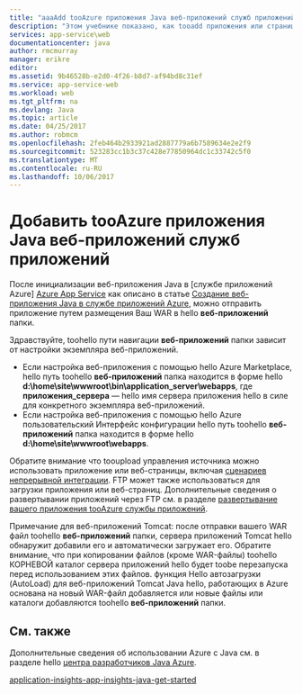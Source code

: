 ```yaml
---
title: "aaaAdd tooAzure приложения Java веб-приложений служб приложений"
description: "Этом учебнике показано, как tooadd приложения или страницы tooyour экземпляр веб-приложениях Azure приложения службы, который уже настроен toouse Java."
services: app-service\web
documentationcenter: java
author: rmcmurray
manager: erikre
editor: 
ms.assetid: 9b46528b-e2d0-4f26-b8d7-af94bd8c31ef
ms.service: app-service-web
ms.workload: web
ms.tgt_pltfrm: na
ms.devlang: Java
ms.topic: article
ms.date: 04/25/2017
ms.author: robmcm
ms.openlocfilehash: 2feb464b2933921ad2887779a6b7589634e2e2f9
ms.sourcegitcommit: 523283cc1b3c37c428e77850964dc1c33742c5f0
ms.translationtype: MT
ms.contentlocale: ru-RU
ms.lasthandoff: 10/06/2017
---
```

# <a name="add-a-java-application-tooazure-app-service-web-apps"></a>Добавить tooAzure приложения Java веб-приложений служб приложений
После инициализации веб-приложения Java в [службе приложений Azure] [ Azure App Service] как описано в статье [Создание веб-приложения Java в службе приложений Azure](web-sites-java-get-started.md), можно отправить приложение путем размещения Ваш WAR в hello **веб-приложений** папки.

Здравствуйте, toohello пути навигации **веб-приложений** папки зависит от настройки экземпляра веб-приложений.

* Если настройка веб-приложения с помощью hello Azure Marketplace, hello путь toohello **веб-приложений** папка находится в форме hello **d:\home\site\wwwroot\bin\application\_server\webapps**, где **приложения\_сервера** — hello имя сервера приложения hello в силе для конкретного экземпляра веб-приложений. 
* Если настройка веб-приложения с помощью hello Azure пользовательский Интерфейс конфигурации hello путь toohello **веб-приложений** папка находится в форме hello **d:\home\site\wwwroot\webapps**. 

Обратите внимание что tooupload управления источника можно использовать приложение или веб-страницы, включая [сценариев непрерывной интеграции](app-service-continuous-deployment.md). FTP может также использоваться для загрузки приложения или веб-страниц. Дополнительные сведения о развертывании приложений через FTP см. в разделе [развертывание вашего приложения tooAzure службы приложений].

Примечание для веб-приложений Tomcat: после отправки вашего WAR файл toohello **веб-приложений** папки, сервера приложений Tomcat hello обнаружит добавили его и автоматически загружает его. Обратите внимание, что при копировании файлов (кроме WAR-файлы) toohello КОРНЕВОЙ каталог сервера приложений hello будет toobe перезапуска перед использованием этих файлов. функция Hello автозагрузки (AutoLoad) для веб-приложений Tomcat Java hello, работающих в Azure основана на новый WAR-файл добавляется или новые файлы или каталоги добавляются toohello **веб-приложений** папки. 

<a name="see-also"></a>

## <a name="see-also"></a>См. также
Дополнительные сведения об использовании Azure с Java см. в разделе hello [центра разработчиков Java Azure].

[application-insights-app-insights-java-get-started](../application-insights/app-insights-java-get-started.md)

<!-- URL List -->

[центра разработчиков Java Azure]: https://azure.microsoft.com/develop/java/
[Azure App Service]: http://go.microsoft.com/fwlink/?LinkId=529714
[развертывание вашего приложения tooAzure службы приложений]: ./web-sites-deploy.md
